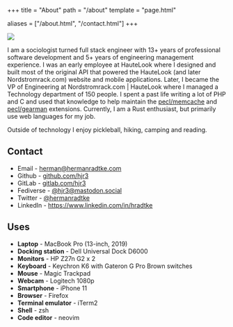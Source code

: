 +++
title = "About"
path = "/about"
template = "page.html"

aliases = ["/about.html", "/contact.html"]
+++

<img src="/glasses.jpg" />

I am a sociologist turned full stack engineer with 13+ years of professional software development and 5+ years of engineering management experience. I was an early employee at HauteLook where I designed and built most of the original API that powered the HauteLook (and later Nordstromrack.com) website and mobile applications. Later, I became the VP of Engineering at Nordstromrack.com | HauteLook where I managed a Technology department of 150 people. I spent a past life writing a lot of PHP and C and used that knowledge to help maintain the <a href="https://pecl.php.net/package/memcache">pecl/memcache</a> and <a href="https://pecl.php.net/package/gearman">pecl/gearman</a> extensions. Currently, I am a Rust enthusiast, but primarily use web languages for my job.<br>

Outside of technology I enjoy pickleball, hiking, camping and reading.

## Contact

* Email - <a href="mailto:herman@hermanradtke.com">herman@hermanradtke.com</a>
* Github - <a href="https://github.com/hjr3">github.com/hjr3</a>
* GitLab - <a href="https://gitlab.com/hjr3">gitlab.com/hjr3</a>
* Fediverse - <a rel="me" href="https://mastodon.social/@hjr3">@hjr3@mastodon.social</a>
* Twitter - <a href="https://twitter.com/hermanradtke">@hermanradtke</a>
* LinkedIn - <a href="https://www.linkedin.com/in/hradtke/">https://www.linkedin.com/in/hradtke</a>

## Uses

- **Laptop** - MacBook Pro (13-inch, 2019)
- **Docking station** - Dell Universal Dock D6000
- **Monitors** - HP Z27n G2 x 2
- **Keyboard** - Keychron K6 with Gateron G Pro Brown switches
- **Mouse** - Magic Trackpad
- **Webcam** - Logitech 1080p
- **Smartphone** - iPhone 11
- **Browser** - Firefox
- **Terminal emulator** - iTerm2
- **Shell** - zsh
- **Code editor** - neovim
